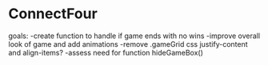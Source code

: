 # ConnectFour

goals:
-create function to handle if game ends with no wins
-improve overall look of game and add animations
-remove .gameGrid css justify-content and align-items?
-assess need for function hideGameBox()
